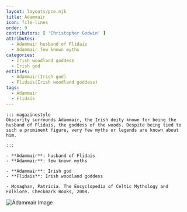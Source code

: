 ```yaml
---
layout: layouts/pce.njk
title: Ádammair
icon: file-lines
order: 9
contributors: [ 'Christopher Godwin' ]
attributes:
  - Ádammair husband of Flidais
  - Ádammair few known myths
categories:
  - Irish woodland goddess
  - Irish god
entities:
  - Ádammair(Irish god)
  - Flidais(Irish woodland goddess)
tags:
  - Ádammair
  - Flidais
---
```

``` tab [group1:Info]
::: magazinestyle
Obscurity surrounds Ádammair, the Irish deity known for being the husband of Flidais, the goddess of the woods. Despite being tied to such a prominent figure, very few myths or legends are known about him.

:::
```
``` tab [group1:Attributes]
- **Ádammair**: husband of Flidais
- **Ádammair**: few known myths
```
``` tab [group1:Entities]
- **Ádammair**: Irish god
- **Flidais**: Irish woodland goddess
```
``` tab [group1:Sources]
- Monaghan, Patricia. The Encyclopedia of Celtic Mythology and Folklore. Checkmark Books, 2008.
```
![Ádammair Image]([None])
